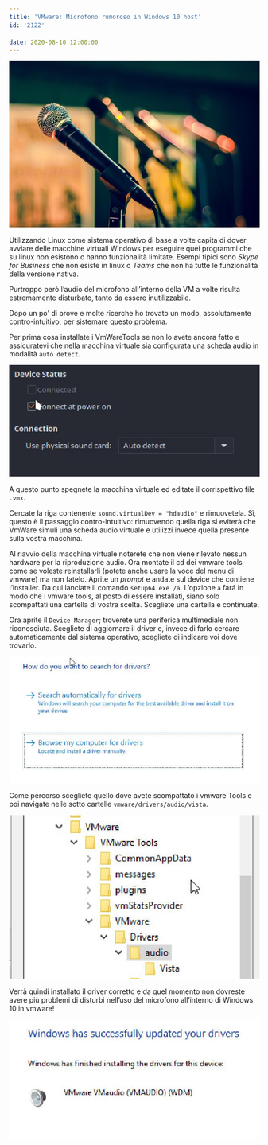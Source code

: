 ```yaml
---
title: 'VMware: Microfono rumoroso in Windows 10 host'
id: '2122'

date: 2020-08-10 12:00:00
---
```


![image](/images/2021/08/mic.jpg)

Utilizzando Linux come sistema operativo di base a volte capita di dover avviare delle macchine virtuali Windows per eseguire quei programmi che su linux non esistono o hanno funzionalità limitate. Esempi tipici sono _Skype for Business_ che non esiste in linux o _Teams_ che non ha tutte le funzionalità della versione nativa.

Purtroppo però l’audio del microfono all’interno della VM a volte risulta estremamente disturbato, tanto da essere inutilizzabile.

Dopo un po' di prove e molte ricerche ho trovato un modo, assolutamente contro-intuitivo, per sistemare questo problema.

Per prima cosa installate i VmWareTools se non lo avete ancora fatto e assicuratevi che nella macchina virtuale sia configurata una scheda audio in modalità `auto detect`.

![image](/images/2021/08/setup.jpg)

A questo punto spegnete la macchina virtuale ed editate il corrispettivo file `.vmx`.

Cercate la riga contenente `sound.virtualDev = "hdaudio"` e rimuovetela. Sì, questo è il passaggio contro-intuitivo: rimuovendo quella riga si eviterà che VmWare simuli una scheda audio virtuale e utilizzi invece quella presente sulla vostra macchina.

Al riavvio della macchina virtuale noterete che non viene rilevato nessun hardware per la riproduzione audio. Ora montate il cd dei vmware tools come se voleste reinstallarli (potete anche usare la voce del menu di vmware) ma non fatelo. Aprite un _prompt_ e andate sul device che contiene l’installer. Da qui lanciate il comando `setup64.exe /a`. L’opzione `a` fará in modo che i vmware tools, al posto di essere installati, siano solo scompattati una cartella di vostra scelta. Scegliete una cartella e continuate.

Ora aprite il `Device Manager`; troverete una periferica multimediale non riconosciuta. Scegliete di aggiornare il driver e, invece di farlo cercare automaticamente dal sistema operativo, scegliete di indicare voi dove trovarlo.

![image](/images/2021/08/browse.jpg)

Come percorso scegliete quello dove avete scompattato i vmware Tools e poi navigate nelle sotto cartelle `vmware/drivers/audio/vista`.

![image](/images/2021/08/folders.jpg)

Verrà quindi installato il driver corretto e da quel momento non dovreste avere più problemi di disturbi nell’uso del microfono all’interno di Windows 10 in vmware!

![image](/images/2021/08/done.jpg)
